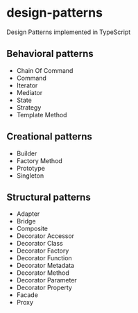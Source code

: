 # design-patterns

Design Patterns implemented in TypeScript

## Behavioral patterns
* Chain Of Command
* Command
* Iterator
* Mediator
* State
* Strategy
* Template Method

## Creational patterns

* Builder
* Factory Method
* Prototype
* Singleton

## Structural patterns

* Adapter
* Bridge
* Composite
* Decorator Accessor
* Decorator Class
* Decorator Factory
* Decorator Function
* Decorator Metadata
* Decorator Method
* Decorator Parameter
* Decorator Property
* Facade
* Proxy